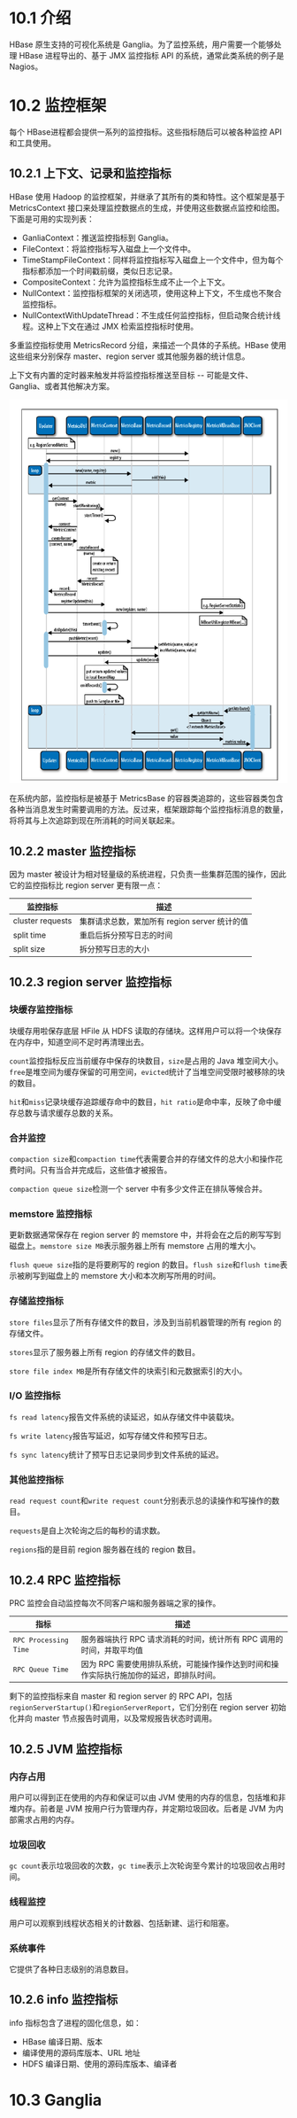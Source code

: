 # 10.1 介绍

HBase 原生支持的可视化系统是 Ganglia。为了监控系统，用户需要一个能够处理 HBase 进程导出的、基于 JMX 监控指标 API 的系统，通常此类系统的例子是 Nagios。

# 10.2 监控框架

每个 HBase进程都会提供一系列的监控指标。这些指标随后可以被各种监控 API 和工具使用。

## 10.2.1 上下文、记录和监控指标

HBase 使用 Hadoop 的监控框架，并继承了其所有的类和特性。这个框架是基于 MetricsContext 接口来处理监控数据点的生成，并使用这些数据点监控和绘图。下面是可用的实现列表：

- GanliaContext：推送监控指标到 Ganglia。
- FileContext：将监控指标写入磁盘上一个文件中。
- TimeStampFileContext：同样将监控指标写入磁盘上一个文件中，但为每个指标都添加一个时间戳前缀，类似日志记录。
- CompositeContext：允许为监控指标生成不止一个上下文。
- NullContext：监控指标框架的关闭选项，使用这种上下文，不生成也不聚合监控指标。
- NullContextWithUpdateThread：不生成任何监控指标，但启动聚合统计线程。这种上下文在通过 JMX 检索监控指标时使用。

多重监控指标使用 MetricsRecord 分组，来描述一个具体的子系统。HBase 使用这些组来分别保存 master、region server 或其他服务器的统计信息。

上下文有内置的定时器来触发并将监控指标推送至目标 -- 可能是文件、Ganglia、或者其他解决方案。

![](img/chap10/img0.png)

在系统内部，监控指标是被基于 MetricsBase 的容器类追踪的，这些容器类包含各种当消息发生时需要调用的方法。反过来，框架跟踪每个监控指标消息的数量，将将其与上次追踪到现在所消耗的时间关联起来。

## 10.2.2 master 监控指标

因为 master 被设计为相对轻量级的系统进程，只负责一些集群范围的操作，因此它的监控指标比 region server 更有限一点：

| 监控指标             | 描述                             |
| ---------------- | ------------------------------ |
| cluster requests | 集群请求总数，累加所有 region server 统计的值 |
| split time       | 重启后拆分预写日志的时间                   |
| split size       | 拆分预写日志的大小                      |

## 10.2.3 region server 监控指标

### 块缓存监控指标

块缓存用啦保存底层 HFile 从 HDFS 读取的存储块。这样用户可以将一个块保存在内存中，知道空间不足时再清理出去。

`count`监控指标反应当前缓存中保存的块数目，`size`是占用的 Java 堆空间大小。`free`是堆空间为缓存保留的可用空间，`evicted`统计了当堆空间受限时被移除的块的数目。

`hit`和`miss`记录块缓存追踪缓存命中的数目，`hit ratio`是命中率，反映了命中缓存总数与请求缓存总数的关系。

### 合并监控

`compaction size`和`compaction time`代表需要合并的存储文件的总大小和操作花费时间。只有当合并完成后，这些值才被报告。

`compaction queue size`检测一个 server 中有多少文件正在排队等候合并。

### memstore 监控指标

更新数据通常保存在 region server 的 memstore 中，并将会在之后的刷写写到磁盘上。`memstore size MB`表示服务器上所有 memstore 占用的堆大小。

`flush queue size`指的是将要刷写的 region 的数目。`flush size`和`flush time`表示被刷写到磁盘上的 memstore 大小和本次刷写所用的时间。

### 存储监控指标

`store files`显示了所有存储文件的数目，涉及到当前机器管理的所有 region 的存储文件。

`stores`显示了服务器上所有 region 的存储文件的数目。

`store file index MB`是所有存储文件的块索引和元数据索引的大小。

### I/O 监控指标

`fs read latency`报告文件系统的读延迟，如从存储文件中装载块。

`fs write latency`报告写延迟，如写存储文件和预写日志。

`fs sync latency`统计了预写日志记录同步到文件系统的延迟。

### 其他监控指标

`read request count`和`write request count`分别表示总的读操作和写操作的数目。

`requests`是自上次轮询之后的每秒的请求数。

`regions`指的是目前 region 服务器在线的 region 数目。

## 10.2.4 RPC 监控指标

PRC 监控会自动监控每次不同客户端和服务器端之家的操作。

| 指标                    | 描述                                       |
| --------------------- | ---------------------------------------- |
| `RPC Processing Time` | 服务器端执行 RPC 请求消耗的时间，统计所有 RPC 调用的时间，并取平均值  |
| `RPC Queue Time`      | 因为 RPC 需要使用排队系统，可能操作操作达到时间和操作实际执行施加你的延迟，即排队时间。 |

剩下的监控指标来自 master 和 region server 的 RPC API，包括`regionServerStartup()`和`regionServerReport`，它们分别在 region server 初始化并向 master 节点报告时调用，以及常规报告状态时调用。

## 10.2.5 JVM 监控指标

### 内存占用

用户可以得到正在使用的内存和保证可以由 JVM 使用的内存的信息，包括堆和非堆内存。前者是 JVM 按用户行为管理内存，并定期垃圾回收。后者是 JVM 为内部需求占用的内存。

### 垃圾回收

`gc count`表示垃圾回收的次数，`gc time`表示上次轮询至今累计的垃圾回收占用时间。

### 线程监控

用户可以观察到线程状态相关的计数器、包括新建、运行和阻塞。

### 系统事件

它提供了各种日志级别的消息数目。

## 10.2.6 info 监控指标

info 指标包含了进程的固化信息，如：

- HBase 编译日期、版本
- 编译使用的源码库版本、URL 地址
- HDFS 编译日期、使用的源码库版本、编译者



# 10.3 Ganglia

